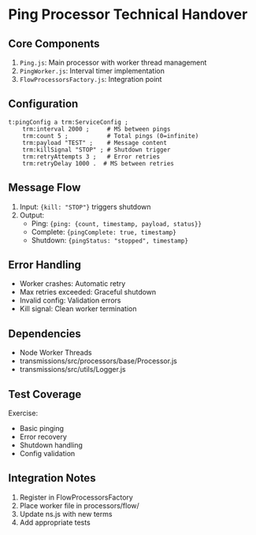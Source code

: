 # Ping Processor Technical Handover

## Core Components
1. `Ping.js`: Main processor with worker thread management
2. `PingWorker.js`: Interval timer implementation  
3. `FlowProcessorsFactory.js`: Integration point

## Configuration
```turtle
t:pingConfig a trm:ServiceConfig ;
    trm:interval 2000 ;     # MS between pings
    trm:count 5 ;           # Total pings (0=infinite)  
    trm:payload "TEST" ;    # Message content
    trm:killSignal "STOP" ; # Shutdown trigger
    trm:retryAttempts 3 ;   # Error retries
    trm:retryDelay 1000 .  # MS between retries
```

## Message Flow
1. Input: `{kill: "STOP"}` triggers shutdown
2. Output: 
   - Ping: `{ping: {count, timestamp, payload, status}}`
   - Complete: `{pingComplete: true, timestamp}`
   - Shutdown: `{pingStatus: "stopped", timestamp}`

## Error Handling
- Worker crashes: Automatic retry
- Max retries exceeded: Graceful shutdown
- Invalid config: Validation errors
- Kill signal: Clean worker termination

## Dependencies
- Node Worker Threads
- transmissions/src/processors/base/Processor.js
- transmissions/src/utils/Logger.js

## Test Coverage
Exercise:
- Basic pinging
- Error recovery
- Shutdown handling
- Config validation

## Integration Notes
1. Register in FlowProcessorsFactory
2. Place worker file in processors/flow/
3. Update ns.js with new terms
4. Add appropriate tests
